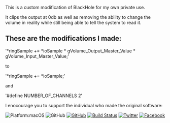 This is a custom modification of BlackHole for my own private use.

It clips the output at 0db as well as removing the ability to change the volume in reality while still being able to tell the system to read it.

## These are the modifications I made:


'*ringSample += *ioSample * gVolume_Output_Master_Value * gVolume_Input_Master_Value;'

to 

'*ringSample += *ioSample;'

and

'#define NUMBER_OF_CHANNELS 2'

I enocourage you to support the individual who made the original software:


![Platform:macOS](https://img.shields.io/badge/platform-macOS-lightgrey)
![GitHub](https://img.shields.io/github/v/release/ExistentialAudio/BlackHole)
[![GitHub](https://img.shields.io/github/license/ExistentialAudio/BlackHole)](LICENSE)
[![Build Status](https://travis-ci.com/ExistentialAudio/BlackHole.svg?branch=master)](https://travis-ci.com/ExistentialAudio/BlackHole) [![Twitter](https://img.shields.io/badge/Follow%20on%20Twitter-1da1f2)](https://twitter.com/ExistentialAI)
[![Facebook](https://img.shields.io/badge/Like%20on%20Facebook-4267B2)](https://www.facebook.com/Existential-Audio-103423234434751)
